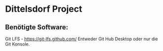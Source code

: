 # Dittelsdorf Project

## Benötigte Software:
Git LFS - https://git-lfs.github.com/
Entweder Git Hub Desktop oder nur die Git Konsole.
